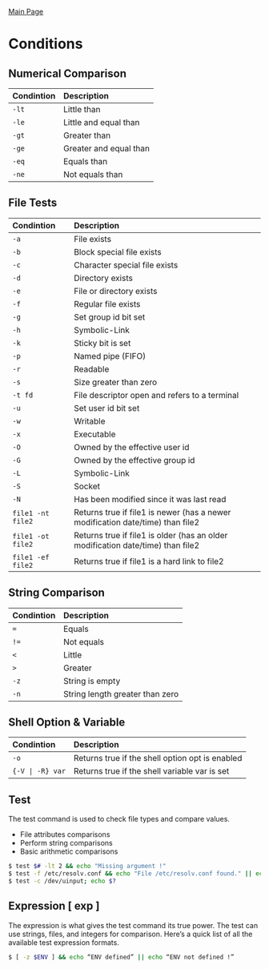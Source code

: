 [Main Page](../README.md)

# Conditions

## Numerical Comparison
| Condintion | Description |
|:-|:-|
| `-lt` | Little than |
| `-le` | Little and equal than |
| `-gt` | Greater than |
| `-ge` | Greater and equal than 
| `-eq` | Equals than |
| `-ne` | Not equals than |

## File Tests
| Condintion | Description |
|:-|:-|
| `-a` | File exists |
| `-b` | Block special file exists |
| `-c` | Character special file exists |
| `-d` | Directory exists |
| `-e` | File or directory exists |
| `-f` | Regular file exists |
| `-g` | Set group id bit set |
| `-h` | Symbolic-Link |
| `-k` | Sticky bit is set |
| `-p` | Named pipe (FIFO) |
| `-r` | Readable |
| `-s` | Size greater than zero |
| `-t fd` | File descriptor open and refers to a terminal |
| `-u` | Set user id bit set |
| `-w` | Writable |
| `-x` | Executable |
| `-O` | Owned by the effective user id |
| `-G` | Owned by the effective group id |
| `-L` | Symbolic-Link |
| `-S` | Socket |
| `-N` | Has been modified since it was last read |
| `file1 -nt file2` | Returns true if file1 is newer (has a newer modification date/time) than file2 |
| `file1 -ot file2` | Returns true if file1 is older (has an older modification date/time) than file2 |
| `file1 -ef file2` | Returns true if file1 is a hard link to file2 |

## String Comparison
| Condintion | Description |
|:-|:-|
| `=` | Equals |
| `!=` | Not equals |
| `<` | Little |
| `>` | Greater |
| `-z` | String is empty |
| `-n` | String length greater than zero |

## Shell Option & Variable
| Condintion | Description |
|:-|:-|
| `-o` | Returns true if the shell option opt is enabled |
| `{-V \| -R} var` | Returns true if the shell variable var is set |

## Test
The test command is used to check file types and compare values.
- File attributes comparisons
- Perform string comparisons
- Basic arithmetic comparisons

```bash
$ test $# -lt 2 && echo "Missing argument !"
$ test -f /etc/resolv.conf && echo "File /etc/resolv.conf found." || echo "File /etc/resolv.conf not found."
$ test -c /dev/uinput; echo $?
```

## Expression [ exp ]
The expression is what gives the test command its true power. The test can use strings, files, and integers for comparison.
Here’s a quick list of all the available test expression formats.

```bash
$ [ -z $ENV ] && echo “ENV defined” || echo “ENV not defined !”
```
